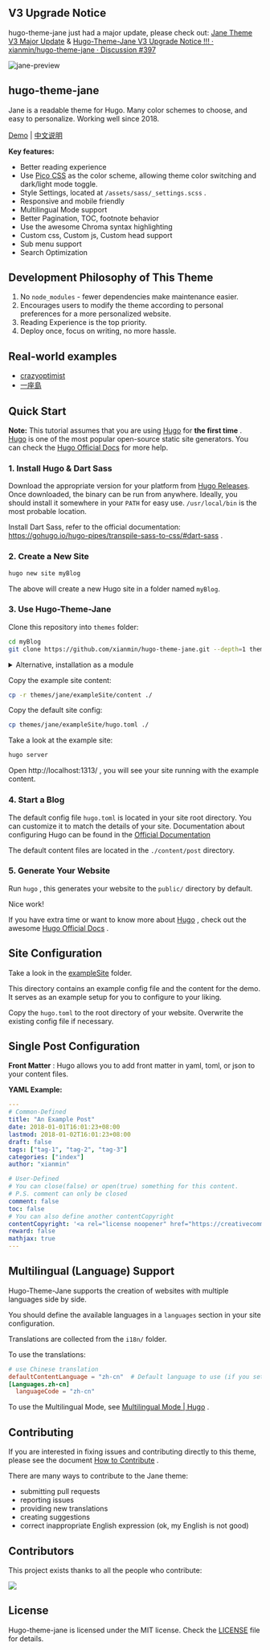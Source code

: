 ## V3 Upgrade Notice
hugo-theme-jane just had a major update, please check out: [Jane Theme V3 Major Update](https://www.xianmin.org/hugo-theme-jane/post/jane-theme-v3-major-update/) & [Hugo-Theme-Jane V3 Upgrade Notice !!! · xianmin/hugo-theme-jane · Discussion #397](https://github.com/xianmin/hugo-theme-jane/discussions/397)


![jane-preview](https://raw.githubusercontent.com/xianmin/hugo-theme-jane/master/images/preview.png)

## hugo-theme-jane

Jane is a readable theme for Hugo. Many color schemes to choose, and easy to personalize. Working well since 2018.

[Demo](https://xianmin.github.io/hugo-theme-jane/) | [中文说明](https://github.com/xianmin/hugo-theme-jane/blob/master/README-zh.md)

**Key features:**
- Better reading experience
- Use [Pico CSS](https://picocss.com/) as the color scheme, allowing theme color switching and dark/light mode toggle.
- Style Settings, located at `/assets/sass/_settings.scss` .
- Responsive and mobile friendly
- Multilingual Mode support
- Better Pagination, TOC, footnote behavior
- Use the awesome Chroma syntax highlighting
- Custom css, Custom js, Custom head support
- Sub menu support
- Search Optimization

## Development Philosophy of This Theme
1. No `node_modules` - fewer dependencies make maintenance easier.
2. Encourages users to modify the theme according to personal preferences for a more personalized website.
3. Reading Experience is the top priority.
4. Deploy once, focus on writing, no more hassle.

## Real-world examples
- [crazyoptimist](https://crazyoptimist.net/)
- [一座島](https://island.shaform.com/zh/)

## Quick Start

**Note:**  This tutorial assumes that you are using [Hugo][] for **the first time** . [Hugo][] is one of the most popular open-source static site generators. You can check the [Hugo Official Docs][] for more help.

[Hugo]: https://gohugo.io/
[Hugo Official Docs]: https://gohugo.io/getting-started/



### 1. Install Hugo & Dart Sass

Download the appropriate version for your platform from [Hugo Releases](https://github.com/gohugoio/hugo/releases). Once downloaded, the binary can be run from anywhere. Ideally, you should install it somewhere in your `PATH` for easy use. `/usr/local/bin` is the most probable location.

Install Dart Sass, refer to the official documentation: https://gohugo.io/hugo-pipes/transpile-sass-to-css/#dart-sass .

### 2. Create a New Site

```bash
hugo new site myBlog
```

The above will create a new Hugo site in a folder named `myBlog`.



### 3. Use Hugo-Theme-Jane

Clone this repository into `themes` folder:

```bash
cd myBlog
git clone https://github.com/xianmin/hugo-theme-jane.git --depth=1 themes/jane
```

<details>
<summary>Alternative, installation as a module</summary>

If you have [Go](https://go.dev/) installed you can install the theme as a [hugo module](https://gohugo.io/hugo-modules/), then there will be no need to clone it into the `themes` folder:

```bash
hugo mod init example.com/my-blog
```

After that, you would need to use `github.com/xianmin/hugo-theme-jane` as your `theme` and not `hugo-theme-jane` in your `config.toml` file.

</details>

Copy the example site content:

```bash
cp -r themes/jane/exampleSite/content ./
```

Copy the default site config:

```bash
cp themes/jane/exampleSite/hugo.toml ./
```

Take a look at the example site:

```bash
hugo server
```

Open http://localhost:1313/ , you will see your site running with the example content.



### 4. Start a Blog

The default config file `hugo.toml` is located in your site root directory. You can customize it to match the details of your site.  Documentation about configuring Hugo can be found in the [Official Documentation](https://gohugo.io/getting-started/configuration/)

The default content files are located in the `./content/post` directory.



### 5. Generate Your Website

Run `hugo` , this generates your website to the `public/` directory by default.

Nice work!

If you have extra time or want to know more about [Hugo][] , check out the awesome  [Hugo Official Docs][] .



## Site Configuration

Take a look in the [exampleSite](https://github.com/xianmin/hugo-theme-jane/tree/master/exampleSite) folder.

This directory contains an example config file and the content for the demo.
It serves as an example setup for you to configure to your liking.

Copy the `hugo.toml` to the root directory of your website. Overwrite the existing config file if necessary.



## Single Post Configuration

**Front Matter** : Hugo allows you to add front matter in yaml, toml, or json to your content files.

**YAML Example:**

```yaml
---
# Common-Defined
title: "An Example Post"
date: 2018-01-01T16:01:23+08:00
lastmod: 2018-01-02T16:01:23+08:00
draft: false
tags: ["tag-1", "tag-2", "tag-3"]
categories: ["index"]
author: "xianmin"

# User-Defined
# You can close(false) or open(true) something for this content.
# P.S. comment can only be closed
comment: false
toc: false
# You can also define another contentCopyright
contentCopyright: '<a rel="license noopener" href="https://creativecommons.org/licenses/by-nc-nd/4.0/" target="_blank">CC BY-NC-ND 4.0</a>'
reward: false
mathjax: true
---
```



## Multilingual (Language) Support

Hugo-Theme-Jane supports the creation of websites with multiple languages side by side.

You should define the available languages in a `languages` section in your site configuration.

Translations are collected from the `i18n/` folder.

To use the translations:

```toml
# use Chinese translation
defaultContentLanguage = "zh-cn"  # Default language to use (if you set up multilingual support)
[Languages.zh-cn]
  languageCode = "zh-cn"
```

To use the Multilingual Mode, see [Multilingual Mode | Hugo](https://gohugo.io/content-management/multilingual/) .


## Contributing

If you are interested in fixing issues and contributing directly to this theme, please see the document [How to Contribute](https://github.com/xianmin/hugo-theme-jane/wiki/How-to-Contribute) .

There are many ways to contribute to the Jane theme:

- submitting pull requests
- reporting issues
- providing new translations
- creating suggestions
- correct inappropriate English expression (ok, my English is not good)


## Contributors
This project exists thanks to all the people who contribute:

<a href = "https://github.com/xianmin/hugo-theme-jane/graphs/contributors">
  <img src = "https://contrib.rocks/image?repo=xianmin/hugo-theme-jane"/>
</a>


## License

Hugo-theme-jane is licensed under the MIT license. Check the [LICENSE](LICENSE.md) file for details.

